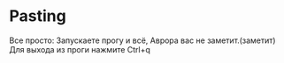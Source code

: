 # Pasting
Все просто:
Запускаете прогу и всё, Аврора вас не заметит.(заметит)
Для выхода из проги нажмите Ctrl+q
